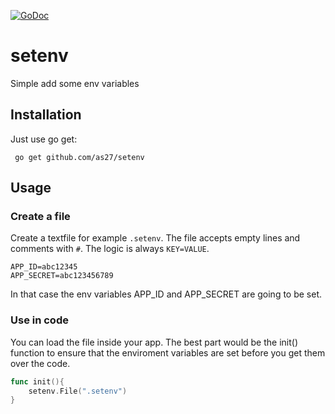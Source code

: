 [![GoDoc](https://godoc.org/github.com/as27/setenv?status.svg)](https://godoc.org/github.com/as27/setenv)

# setenv
Simple add some env variables

## Installation

Just use go get:

``` go get github.com/as27/setenv```

## Usage

### Create a file

Create a textfile for example `.setenv`. The file accepts empty lines and comments with `#`. The logic is always `KEY=VALUE`.

```
APP_ID=abc12345
APP_SECRET=abc123456789
```

In that case the env variables APP_ID and APP_SECRET are going to be set.

### Use in code

You can load the file inside your app. The best part would be the init() function to ensure that the enviroment variables are set before you get them over the code.

```go
func init(){
    setenv.File(".setenv")
}
```
